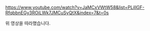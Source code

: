 https://www.youtube.com/watch?v=JaMCxVWtW58&list=PLillGF-RfqbbnEGy3ROiLWk7JMCuSyQtX&index=7&t=0s

위 영상을 따라했습니다.